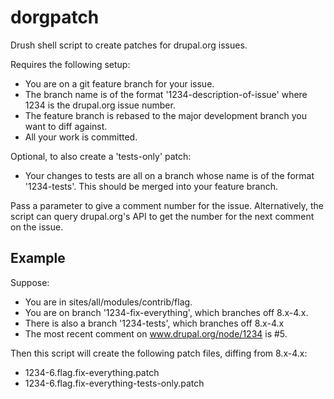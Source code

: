 # dorgpatch
Drush shell script to create patches for drupal.org issues.

Requires the following setup:

 - You are on a git feature branch for your issue.
 - The branch name is of the format '1234-description-of-issue' where 1234
   is the drupal.org issue number.
 - The feature branch is rebased to the major development branch you want to
   diff against.
 - All your work is committed.

Optional, to also create a 'tests-only' patch:
 - Your changes to tests are all on a branch whose name is of the format
   '1234-tests'. This should be merged into your feature branch.

Pass a parameter to give a comment number for the issue. Alternatively, the
script can query drupal.org's API to get the number for the next comment on
the issue.

## Example

Suppose:
  - You are in sites/all/modules/contrib/flag.
  - You are on branch '1234-fix-everything', which branches off 8.x-4.x.
  - There is also a branch '1234-tests', which branches off 8.x-4.x
  - The most recent comment on www.drupal.org/node/1234 is #5.

Then this script will create the following patch files, diffing from 8.x-4.x:
  - 1234-6.flag.fix-everything.patch
  - 1234-6.flag.fix-everything-tests-only.patch
